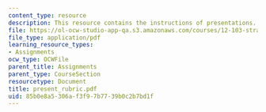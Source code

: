 ```yaml
---
content_type: resource
description: This resource contains the instructions of presentations.
file: https://ol-ocw-studio-app-qa.s3.amazonaws.com/courses/12-103-strange-bedfellows-science-and-environmental-policy-fall-2005/85b0e8a5306af3f97b7739b0c2b7bd1f_present_rubric.pdf
file_type: application/pdf
learning_resource_types:
- Assignments
ocw_type: OCWFile
parent_title: Assignments
parent_type: CourseSection
resourcetype: Document
title: present_rubric.pdf
uid: 85b0e8a5-306a-f3f9-7b77-39b0c2b7bd1f
---
```

